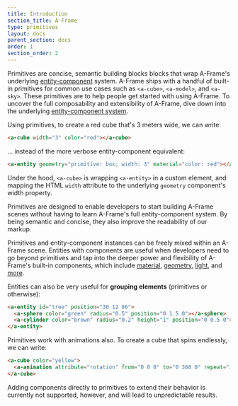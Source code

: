 ```yaml
---
title: Introduction
section_title: A-Frame
type: primitives
layout: docs
parent_section: docs
order: 1
section_order: 2
---
```


Primitives are concise, semantic building blocks blocks that wrap A-Frame's underlying [entity-component](../core/) system. A-Frame ships with a handful of built-in primitives for common use cases such as `<a-cube>`, `<a-model>`, and `<a-sky>`. These primitives are to help people get started with using A-Frame. To uncover the full composability and extensibility of A-Frame, dive down into the underlying [entity-component system](../core/).

Using primitives, to create a red cube that's 3 meters wide, we can write:

```html
<a-cube width="3" color="red"></a-cube>
```

... instead of the more verbose entity-component equivalent:

```html
<a-entity geometry="primitive: box; width: 3" material="color: red"></a-entity>
```

Under the hood, `<a-cube>` is wrapping `<a-entity>` in a custom element, and mapping the HTML `width` attribute to the underlying `geometry` component's width property.

Primitives are designed to enable developers to start building A-Frame scenes without having to learn A-Frame's full entity-component system. By being semantic and concise, they also improve the readability of our markup.

Primitives and entity-component instances can be freely mixed within an A-Frame scene. Entities with components are useful when developers need to go beyond primitives and tap into the deeper power and flexibility of A-Frame's built-in components, which include [material](../components/material.html), [geometry](../components/geometry.html), [light](../components/light.html), and [more](../components/material.html).

Entities can also be very useful for __grouping elements__ (primitives or otherwise):

```html
<a-entity id="tree" position="30 12 86">
  <a-sphere color="green" radius="0.5" position="0 1.5 0"></a-sphere>
  <a-cylinder color="brown" radius="0.2" height="1" position="0 0.5 0"></a-cylinder>
</a-entity>
```

Primitives work with animations also. To create a cube that spins endlessly, we can write:

```html
<a-cube color="yellow">
  <a-animation attribute="rotation" from="0 0 0" to="0 360 0" repeat="indefinite" easing="linear"></a-animation>
</a-cube>
```

Adding components directly to primitives to extend their behavior is currently not supported, however, and will lead to unpredictable results.


